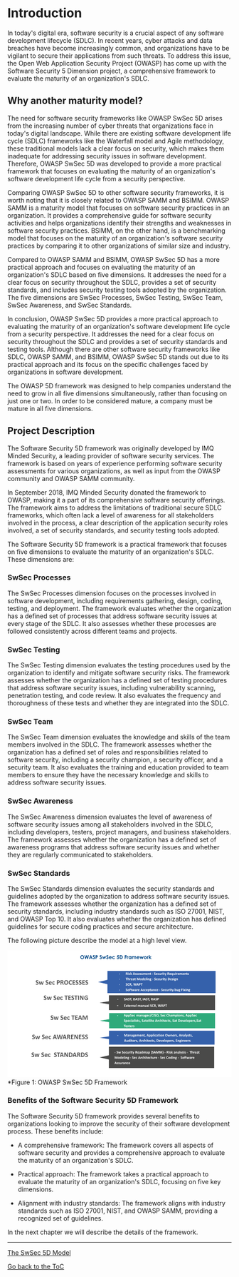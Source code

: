# Introduction

In today's digital era, software security is a crucial aspect of any software development lifecycle (SDLC). In recent years, cyber attacks and data breaches have become increasingly common, and organizations have to be vigilant to secure their applications from such threats. To address this issue, the Open Web Application Security Project (OWASP) has come up with the Software Security 5 Dimension project, a comprehensive framework to evaluate the maturity of an organization's SDLC.

## Why another maturity model?

The need for software security frameworks like OWASP SwSec 5D arises from the increasing number of cyber threats that organizations face in today's digital landscape. While there are existing software development life cycle (SDLC) frameworks like the Waterfall model and Agile methodology, these traditional models lack a clear focus on security, which makes them inadequate for addressing security issues in software development. Therefore, OWASP SwSec 5D was developed to provide a more practical framework that focuses on evaluating the maturity of an organization's software development life cycle from a security perspective.

Comparing OWASP SwSec 5D to other software security frameworks, it is worth noting that it is closely related to OWASP SAMM and BSIMM. OWASP SAMM is a maturity model that focuses on software security practices in an organization. It provides a comprehensive guide for software security activities and helps organizations identify their strengths and weaknesses in software security practices. BSIMM, on the other hand, is a benchmarking model that focuses on the maturity of an organization's software security practices by comparing it to other organizations of similar size and industry.

Compared to OWASP SAMM and BSIMM, OWASP SwSec 5D has a more practical approach and focuses on evaluating the maturity of an organization's SDLC based on five dimensions. It addresses the need for a clear focus on security throughout the SDLC, provides a set of security standards, and includes security testing tools adopted by the organization. The five dimensions are SwSec Processes, SwSec Testing, SwSec Team, SwSec Awareness, and SwSec Standards.

In conclusion, OWASP SwSec 5D provides a more practical approach to evaluating the maturity of an organization's software development life cycle from a security perspective. It addresses the need for a clear focus on security throughout the SDLC and provides a set of security standards and testing tools. Although there are other software security frameworks like SDLC, OWASP SAMM, and BSIMM, OWASP SwSec 5D stands out due to its practical approach and its focus on the specific challenges faced by organizations in software development.

The OWASP 5D framework was designed to help companies understand the need to grow in all five dimensions simultaneously, rather than focusing on just one or two. In order to be considered mature, a company must be mature in all five dimensions.

## Project Description

The Software Security 5D framework was originally developed by IMQ Minded Security, a leading provider of software security services. The framework is based on years of experience performing software security assessments for various organizations, as well as input from the OWASP community and OWASP SAMM community.

In September 2018, IMQ Minded Security donated the framework to OWASP, making it a part of its comprehensive software security offerings. The framework aims to address the limitations of traditional secure SDLC frameworks, which often lack a level of awareness for all stakeholders involved in the process, a clear description of the application security roles involved, a set of security standards, and security testing tools adopted.

The Software Security 5D framework is a practical framework that focuses on five dimensions to evaluate the maturity of an organization's SDLC. These dimensions are:

### SwSec Processes

The SwSec Processes dimension focuses on the processes involved in software development, including requirements gathering, design, coding, testing, and deployment. The framework evaluates whether the organization has a defined set of processes that address software security issues at every stage of the SDLC. It also assesses whether these processes are followed consistently across different teams and projects.

### SwSec Testing

The SwSec Testing dimension evaluates the testing procedures used by the organization to identify and mitigate software security risks. The framework assesses whether the organization has a defined set of testing procedures that address software security issues, including vulnerability scanning, penetration testing, and code review. It also evaluates the frequency and thoroughness of these tests and whether they are integrated into the SDLC.

### SwSec Team

The SwSec Team dimension evaluates the knowledge and skills of the team members involved in the SDLC. The framework assesses whether the organization has a defined set of roles and responsibilities related to software security, including a security champion, a security officer, and a security team. It also evaluates the training and education provided to team members to ensure they have the necessary knowledge and skills to address software security issues.

### SwSec Awareness

The SwSec Awareness dimension evaluates the level of awareness of software security issues among all stakeholders involved in the SDLC, including developers, testers, project managers, and business stakeholders. The framework assesses whether the organization has a defined set of awareness programs that address software security issues and whether they are regularly communicated to stakeholders.

### SwSec Standards

The SwSec Standards dimension evaluates the security standards and guidelines adopted by the organization to address software security issues. The framework assesses whether the organization has a defined set of security standards, including industry standards such as ISO 27001, NIST, and OWASP Top 10. It also evaluates whether the organization has defined guidelines for secure coding practices and secure architecture.

The following picture describe the model at a high level view.

![OWASP SwSec 5D Framework](https://github.com/OWASP/www-project-software-security-5d-framework/blob/master/assets/images/SwSec5DFramework.png)\
 *Figure 1: OWASP SwSec 5D Framework 
 

### Benefits of the Software Security 5D Framework

The Software Security 5D framework provides several benefits to organizations looking to improve the security of their software development process. These benefits include:

- A comprehensive framework: The framework covers all aspects of software security and provides a comprehensive approach to evaluate the maturity of an organization's SDLC.

- Practical approach: The framework takes a practical approach to evaluate the maturity of an organization's SDLC, focusing on five key dimensions.

- Alignment with industry standards: The framework aligns with industry standards such as ISO 27001, NIST, and OWASP SAMM, providing a recognized set of guidelines.

In the next chapter we will describe the details of the framework.

---
[The SwSec 5D Model](2.The-SwSec5D-Model.md)

[Go back to the ToC](ToC.md)
